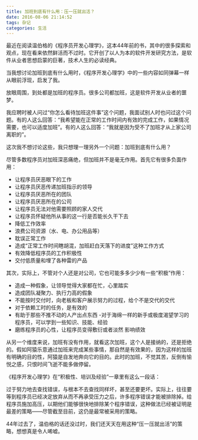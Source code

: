 ```yaml
---
title: 加班到底有什么用：压一压就出活？
date: 2016-08-06 21:14:52
tags: 杂记
categories: 生活
---
```

最近在阅读温伯格的《程序员开发心理学》，这本44年前的书，其中的很多探索和观点，现在看来依然鲜活而不过时。它开创了以人为本的软件开发研究方法，是软件从业者思想启蒙的巨著，技术人生的必读经典。

当我想讨论加班到底有什么用时，《程序开发心理学》中的一些内容如同弹幕一样从眼前浮现，启发了我。

放眼周围，到处都是加班的程序员。很多公司都加班，这是软件开发从业者的噩梦。

我应聘时被人问过“你怎么看待加班这件事”这个问题，我面试别人时也问过这个问题。有的人这么回答：“我希望能在正常的工作时间内有效的完成工作，如果情况需要，也可以适度加班”。有的人这么回答：“我就是因为受不了加班才从上家公司离职的”。

这次我不想讨论这些，我只想理一理另外一个问题：加班到底有什么用？

尽管多数程序员对加班深恶痛绝，但加班并不是毫无作用。首先它有很多负面作用：

- 让程序员厌恶眼下的工作
- 让程序员厌恶传递加班指示的领导
- 让程序员厌恶所在的团队
- 让程序员厌恶所在的公司
- 让程序员无法对他需要照顾的家人交代
- 让程序员怀疑他所从事的这一行是否能长久干下去
- 降低工作效率
- 浪费公司资源（水、电、办公用品等）
- 耽误正常工作
- 造成“正常工作时间瞎胡混，加班赶白天落下的进度”这种工作方式
- 有效降低程序员的工作积极性
- 交付低质量和埋了各种雷的产品

其次，实际上，不管对个人还是对公司，它也可能多多少少有一些“积极”作用：

- 造成一种假象，让领导觉得大家都在忙，心里踏实
- 造成团队凝聚力、执行力高的假象
- 不能按时交付时，向老板和客户展示努力的过程，给个不是交代的交代
- 对于依赖工时的任务，是有效的
- 有助于那些不推不动的人产出点东西
-对于海绵一样的新手或极度渴望学习的程序员，可以学到一些知识、技能、经验
- 磨练程序员的心性，让程序员变得敷衍或者淡然
影响绩效

从另一个维度来说，加班有没有作用，就看这次加班，这个人是接纳的，还是拒绝的。假如阿猿乐意通过加班来完成某些事情，那自然是有效果的，因为这样的加班有明确的目的性，阿猿是自发地奔向它的目的。此时的加班，不觉其苦，反倒有愉悦之感，只恨时间飞逝不能多做停留。

《程序开发心理学》在“积极性、培训及经验”一章里有这么一段话：

过于努力地去查找错误，与根本不去查找同样坏，甚至还要更坏。实际上，往往要等到程序员已经决定放弃从而不再承受压力之后，许多程序错误才能被排除掉。给程序员施加高压，以期他们能够很快地排除某个程序错误，这种做法已经被证明是最差的策略——尽管截至目前，这仍是最常被采用的策略。

44年过去了，温伯格的话还没过时，我们还天天在用这种“压一压就出活”的策略，想想真是令人唏嘘。